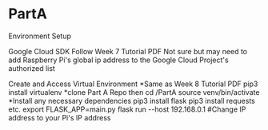 # PartA

Environment Setup

Google Cloud SDK
    Follow Week 7 Tutorial PDF
    Not sure but may need to add Raspberry Pi's global ip address to the Google Cloud Project's authorized list

 Create and Access Virtual Environment 
    *Same as Week 8 Tutorial PDF
    pip3 install virtualenv
    *clone Part A Repo then cd /PartA
    source venv/bin/activate
    *Install any necessary dependencies
    pip3 install flask 
    pip3 install requests
    etc.
    export FLASK_APP=main.py
    flask run --host 192.168.0.1 #Change IP address to your Pi's IP address
